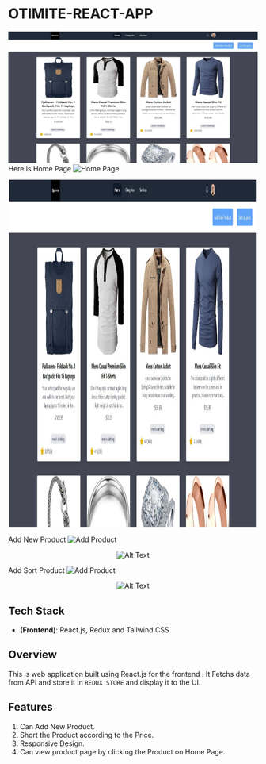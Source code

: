 # OTIMITE-REACT-APP


![Video](./src/images/Home.JPG)
Here is Home Page
![Home Page]()
<p align="center">
  <img src="./src/images/Home.JPG" alt="Alt Text" width="500px" height="700px">
</p>

Add New Product
![Add Product]()
<p align="center">
  <img src="./src/images/Add.gif" alt="Alt Text" width="500px" height="700px">
</p>

Add Sort Product
![Add Product]()
<p align="center">
  <img src="./src/images/Sort.gif" alt="Alt Text" width="500px" height="700px">
</p>


## Tech Stack

- **(Frontend)**: React.js, Redux and Tailwind CSS


## Overview

This is web application built using React.js for the frontend . It Fetchs data from API and store it in ```REDUX STORE``` and display it to the UI.

## Features

1. Can Add New Product.
2. Short the Product according to the Price.
3. Responsive Design.
4. Can view product page by clicking the Product on Home Page.


